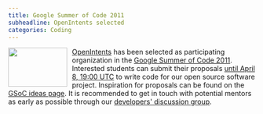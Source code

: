 ```yaml
---
title: Google Summer of Code 2011
subheadline: OpenIntents selected
categories: Coding
---
```

<a href="http://www.google-melange.com/gsoc/homepage/google/gsoc2011"><img src="/sites/default/files/GSoC2011_120x80.png" width="120" height="80" align="left" style="margin-right: 10px;" /></a><a href="http://www.google-melange.com/gsoc/org/google/gsoc2011/openintents">OpenIntents</a> has been selected as participating organization in the <a href="http://www.google-melange.com/gsoc/homepage/google/gsoc2011">Google Summer of Code 2011</a>. Interested students can submit their proposals <a href="http://www.google-melange.com/gsoc/events/google/gsoc2011">until April 8, 19:00 UTC</a> to write code for our open source software project. Inspiration for proposals can be found on the <a href="http://code.google.com/p/openintents/wiki/GSoC2011Ideas">GSoC ideas page</a>. It is recommended to get in touch with potential mentors as early as possible through our <a href="http://groups.google.com/group/openintents">developers' discussion group</a>.
